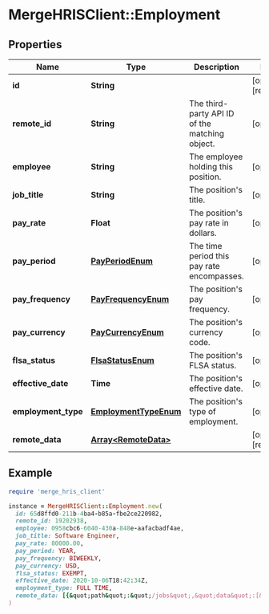 # MergeHRISClient::Employment

## Properties

| Name | Type | Description | Notes |
| ---- | ---- | ----------- | ----- |
| **id** | **String** |  | [optional][readonly] |
| **remote_id** | **String** | The third-party API ID of the matching object. | [optional] |
| **employee** | **String** | The employee holding this position. | [optional] |
| **job_title** | **String** | The position&#39;s title. | [optional] |
| **pay_rate** | **Float** | The position&#39;s pay rate in dollars. | [optional] |
| **pay_period** | [**PayPeriodEnum**](PayPeriodEnum.md) | The time period this pay rate encompasses. | [optional] |
| **pay_frequency** | [**PayFrequencyEnum**](PayFrequencyEnum.md) | The position&#39;s pay frequency. | [optional] |
| **pay_currency** | [**PayCurrencyEnum**](PayCurrencyEnum.md) | The position&#39;s currency code. | [optional] |
| **flsa_status** | [**FlsaStatusEnum**](FlsaStatusEnum.md) | The position&#39;s FLSA status. | [optional] |
| **effective_date** | **Time** | The position&#39;s effective date. | [optional] |
| **employment_type** | [**EmploymentTypeEnum**](EmploymentTypeEnum.md) | The position&#39;s type of employment. | [optional] |
| **remote_data** | [**Array&lt;RemoteData&gt;**](RemoteData.md) |  | [optional][readonly] |

## Example

```ruby
require 'merge_hris_client'

instance = MergeHRISClient::Employment.new(
  id: 65d8ffd0-211b-4ba4-b85a-fbe2ce220982,
  remote_id: 19202938,
  employee: 0958cbc6-6040-430a-848e-aafacbadf4ae,
  job_title: Software Engineer,
  pay_rate: 80000.00,
  pay_period: YEAR,
  pay_frequency: BIWEEKLY,
  pay_currency: USD,
  flsa_status: EXEMPT,
  effective_date: 2020-10-06T18:42:34Z,
  employment_type: FULL TIME,
  remote_data: [{&quot;path&quot;:&quot;/jobs&quot;,&quot;data&quot;:[&quot;Varies by platform&quot;]}]
)
```

